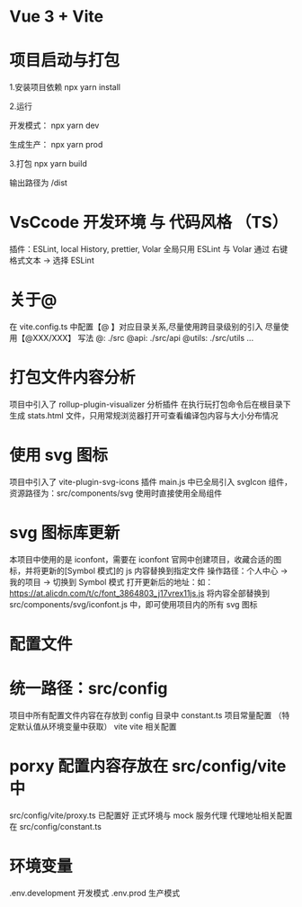 # Vue 3 + Vite

# 项目启动与打包

1.安装项目依赖
npx yarn install

2.运行

开发模式：
npx yarn dev

生成生产：
npx yarn prod

3.打包
npx yarn build

输出路径为 /dist

# VsCcode 开发环境 与 代码风格 （TS）

插件：ESLint, local History, prettier, Volar
全局只用 ESLint 与 Volar
通过 右键格式文本 -> 选择 ESLint

# 关于@

在 vite.config.ts 中配置【@ 】对应目录关系,尽量使用跨目录级别的引入 尽量使用【@XXX/XXX】 写法
@: ./src
@api: ./src/api
@utils: ./src/utils
...

# 打包文件内容分析

项目中引入了 rollup-plugin-visualizer 分析插件
在执行玩打包命令后在根目录下生成 stats.html 文件，只用常规浏览器打开可查看编译包内容与大小分布情况

# 使用 svg 图标

项目中引入了 vite-plugin-svg-icons 插件
main.js 中已全局引入 svgIcon 组件，资源路径为：src/components/svg
使用时直接使用全局组件 <svg-icon name='icon-name'/>

# svg 图标库更新

本项目中使用的是 iconfont，需要在 iconfont 官网中创建项目，收藏合适的图标，并将更新的[Symbol 模式]的 js 内容替换到指定文件
操作路径：个人中心 -> 我的项目 -> 切换到 Symbol 模式 打开更新后的地址：如：https://at.alicdn.com/t/c/font_3864803_j17vrex11js.js
将内容全部替换到 src/components/svg/iconfont.js 中，即可使用项目内的所有 svg 图标

# 配置文件

# 统一路径：src/config

项目中所有配置文件内容在存放到 config 目录中
constant.ts 项目常量配置 （特定默认值从环境变量中获取）
vite vite 相关配置

# porxy 配置内容存放在 src/config/vite 中

src/config/vite/proxy.ts 已配置好 正式环境与 mock 服务代理
代理地址相关配置在 src/config/constant.ts

# 环境变量

.env.development 开发模式
.env.prod 生产模式
